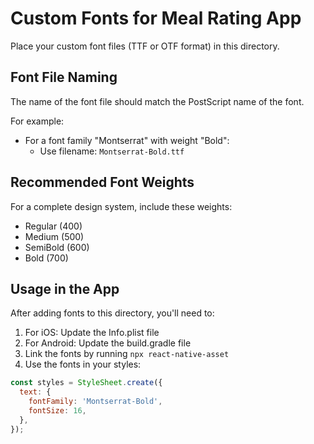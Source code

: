 # Custom Fonts for Meal Rating App

Place your custom font files (TTF or OTF format) in this directory.

## Font File Naming

The name of the font file should match the PostScript name of the font.

For example:
- For a font family "Montserrat" with weight "Bold":
  - Use filename: `Montserrat-Bold.ttf`

## Recommended Font Weights

For a complete design system, include these weights:
- Regular (400)
- Medium (500)
- SemiBold (600)
- Bold (700)

## Usage in the App

After adding fonts to this directory, you'll need to:

1. For iOS: Update the Info.plist file
2. For Android: Update the build.gradle file
3. Link the fonts by running `npx react-native-asset`
4. Use the fonts in your styles:

```jsx
const styles = StyleSheet.create({
  text: {
    fontFamily: 'Montserrat-Bold',
    fontSize: 16,
  },
});
```